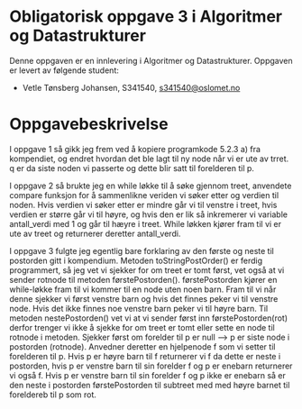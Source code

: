 # Obligatorisk oppgave 3 i Algoritmer og Datastrukturer

Denne oppgaven er en innlevering i Algoritmer og Datastrukturer. 
Oppgaven er levert av følgende student:
* Vetle Tønsberg Johansen, S341540, s341540@oslomet.no


# Oppgavebeskrivelse

I oppgave 1 så gikk jeg frem ved å kopiere programkode 5.2.3 a) fra kompendiet, og endret hvordan det ble lagt
til ny node når vi er ute av trret. q er da siste noden vi passerte og dette blir satt til forelderen til p.

I oppgave 2 så brukte jeg en while løkke til å søke gjennom treet, anvendete compare funksjon for å sammenlikne
veriden vi søker etter og verdien til noden. Hvis verdien vi søker etter er mindre går vi til venstre i treet,
hvis verdien er større går vi til høyre, og hvis den er lik så inkremerer vi variable antall_verdi med 1 og går
til hæyre i treet. While løkken kjører fram til vi er ute av treet og returnerer deretter antall_verdi.

I oppgave 3 fulgte jeg egentlig bare forklaring av den første og neste til postorden gitt i kompendium.
Metoden toStringPostOrder() er ferdig programmert, så jeg vet vi sjekker for om treet er tomt først,
vet også at vi sender rotnode til metoden førstePostorden(). førstePostorden kjører en while-løkke fram til 
vi kommer til en node uten noen barn. Fram til vi når denne sjekker vi først venstre barn og hvis det finnes peker
vi til venstre node. Hvis det ikke finnes noe venstre barn peker vi til høyre barn.
Til metoden nestePostorden() vet vi at vi sender først inn førstePostorden(rot) derfor trenger vi ikke å sjekke for
om treet er tomt eller sette en node til rotnode i metoden. Sjekker først om forelder til p er null --> p er siste node 
i postorden (rotnode). Anvedner deretter en hjelpenode f som vi setter til forelderen til p. Hvis p er høyre barn til f 
returnerer vi f da dette er neste i postorden, hvis p er venstre barn til sin forelder f og p er enebarn returnerer vi også f.
Hvis p er venstre barn til sin forelder f og p ikke er enebarn så er den neste i postorden førstePostorden til subtreet med 
med høyre barnet til foreldereb til p som rot.

